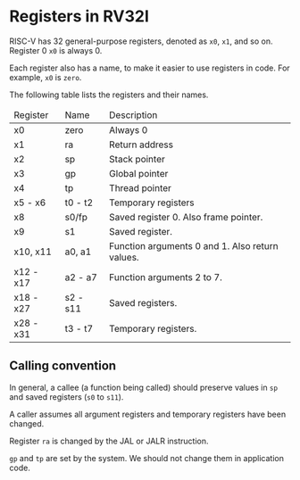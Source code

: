 # Registers in RV32I

RISC-V has 32 general-purpose registers, denoted as `x0`, `x1`, and so on.
Register 0 `x0` is always 0. 

Each register also has a name, to make it easier to use registers in code. 
For example, `x0` is `zero`. 

The following table lists the registers and their names. 

<table>
<thead>
<tr>
<td>Register</td>
<td>Name</td>
<td>Description</td>
</tr>
</thead>
<tbody>

<tr>
<td>x0</td>
<td>zero</td>
<td>Always 0</td>
</tr>

<tr>
<td>x1</td>
<td>ra</td>
<td>Return address</td>
</tr>

<tr>
<td>x2</td>
<td>sp</td>
<td>Stack pointer</td>
</tr>

<tr>
<td>x3</td>
<td>gp</td>
<td>Global pointer</td>
</tr>

<tr>
<td>x4</td>
<td>tp</td>
<td>Thread pointer</td>
</tr>

<tr>
<td>x5 - x6</td>
<td>t0 - t2</td>
<td>Temporary registers</td>
</tr>

<tr>
<td>x8</td>
<td>s0/fp</td>
<td>Saved register 0. Also frame pointer.</td>
</tr>

<tr>
<td>x9</td>
<td>s1</td>
<td>Saved register.</td>
</tr>

<tr>
<td>x10, x11</td>
<td>a0, a1</td>
<td>Function arguments 0 and 1. Also return values.</td>
</tr>

<tr>
<td>x12 - x17</td>
<td>a2 - a7</td>
<td>Function arguments 2 to 7.</td>
</tr>

<tr>
<td>x18 - x27</td>
<td>s2 - s11</td>
<td>Saved registers.</td>
</tr>

<tr>
<td>x28 - x31</td>
<td>t3 - t7</td>
<td>Temporary registers.</td>
</tr>

</tbody>
</table>

## Calling convention

In general, a callee (a function being called) should preserve values in `sp`
and saved registers (`s0` to `s11`). 

A caller assumes all argument registers and temporary registers have been
changed. 

Register `ra` is changed by the JAL or JALR instruction.

`gp` and `tp` are set by the system. We should not change them in application
code.

